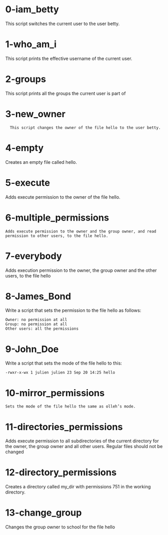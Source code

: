# 0-iam_betty
   This script  switches the current user to the user betty.

# 1-who_am_i
   This script prints the effective username of the current user.

# 2-groups
   This script prints all the groups the current user is part of

# 3-new_owner
      This script changes the owner of the file hello to the user betty.

# 4-empty
   Creates an empty file called hello.

# 5-execute
   Adds execute permission to the owner of the file hello.

# 6-multiple_permissions
    Adds execute permission to the owner and the group owner, and read permission to other users, to the file hello.

# 7-everybody
   Adds execution permission to the owner, the group owner and the other users, to the file hello

# 8-James_Bond
   Write a script that sets the permission to the file hello as follows:

    Owner: no permission at all
    Group: no permission at all
    Other users: all the permissions

# 9-John_Doe
   Write a script that sets the mode of the file hello to this:

	-rwxr-x-wx 1 julien julien 23 Sep 20 14:25 hello

# 10-mirror_permissions
    Sets the mode of the file hello the same as olleh’s mode.

# 11-directories_permissions
   Adds execute permission to all subdirectories of the current directory for the owner, the group owner and all other users. Regular files should not be changed

# 12-directory_permissions
   Creates a directory called my_dir with permissions 751 in the working directory.

# 13-change_group
   Changes the group owner to school for the file hello
